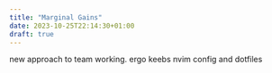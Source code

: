 ```yaml
---
title: "Marginal Gains"
date: 2023-10-25T22:14:30+01:00
draft: true
---
```


new approach to team working.
ergo keebs
nvim config and dotfiles
